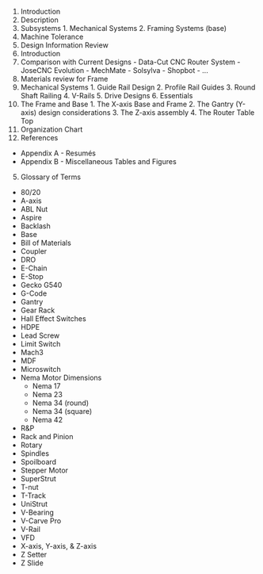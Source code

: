1. Introduction
  1. Description
  2. Subsystems
    1. Mechanical Systems
    2. Framing Systems (base)
  3. Machine Tolerance
2. Design Information Review
  1. Introduction
  2. Comparison with Current Designs
    - Data-Cut CNC Router System
    - JoseCNC Evolution
    - MechMate
    - Solsylva
    - Shopbot
    - ...
  3. Materials review for Frame
  4. Mechanical Systems
    1. Guide Rail Design
    2. Profile Rail Guides
    3. Round Shaft Railing
    4. V-Rails
    5. Drive Designs
    6. Essentials
  5. The Frame and Base
    1. The X-axis Base and Frame
    2. The Gantry (Y-axis) design considerations
    3. The Z-axis assembly
    4. The Router Table Top
3. Organization Chart
4. References
  - Appendix A - Resumés
  - Appendix B - Miscellaneous Tables and Figures




5. Glossary of Terms
  - 80/20
  - A-axis
  - ABL Nut
  - Aspire
  - Backlash
  - Base
  - Bill of Materials
  - Coupler
  - DRO
  - E-Chain
  - E-Stop
  - Gecko G540
  - G-Code
  - Gantry
  - Gear Rack
  - Hall Effect Switches
  - HDPE
  - Lead Screw
  - Limit Switch
  - Mach3
  - MDF
  - Microswitch
  - Nema Motor Dimensions
    - Nema 17
    - Nema 23
    - Nema 34 (round)
    - Nema 34 (square)
    - Nema 42
  - R&P
  - Rack and Pinion
  - Rotary
  - Spindles
  - Spoilboard
  - Stepper Motor
  - SuperStrut
  - T-nut
  - T-Track
  - UniStrut
  - V-Bearing
  - V-Carve Pro
  - V-Rail
  - VFD
  - X-axis, Y-axis, & Z-axis
  - Z Setter
  - Z Slide
